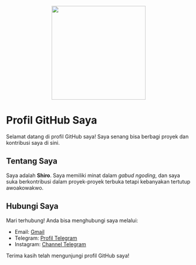 
<p align="center">
  <img width="256" height="256" src="https://i.pinimg.com/originals/6a/c8/d0/6ac8d0b73727224f00fd288d97a95601.jpg">
</p>

# Profil GitHub Saya

Selamat datang di profil GitHub saya! Saya senang bisa berbagi proyek dan kontribusi saya di sini.

## Tentang Saya

Saya adalah <b>Shiro</b>. Saya memiliki minat dalam <i>gabud ngoding</i>, dan saya suka berkontribusi dalam proyek-proyek terbuka tetapi kebanyakan tertutup awoakowakwo.

## Hubungi Saya

Mari terhubung! Anda bisa menghubungi saya melalui:

- Email: <a href="mailto:znxthunder@email.com">Gmail</a>
- Telegram: <a href="t.me/shinsegiru">Profil Telegram</a>
- Instagram: <a href="t.me/zxqzdewa_">Channel Telegram</a>

Terima kasih telah mengunjungi profil GitHub saya!
